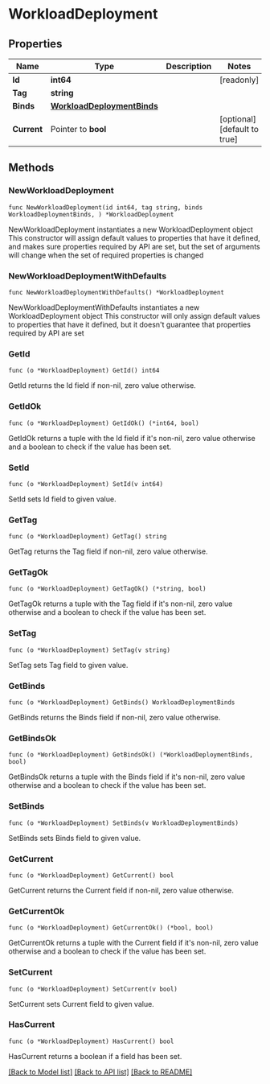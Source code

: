 # WorkloadDeployment

## Properties

Name | Type | Description | Notes
------------ | ------------- | ------------- | -------------
**Id** | **int64** |  | [readonly] 
**Tag** | **string** |  | 
**Binds** | [**WorkloadDeploymentBinds**](WorkloadDeploymentBinds.md) |  | 
**Current** | Pointer to **bool** |  | [optional] [default to true]

## Methods

### NewWorkloadDeployment

`func NewWorkloadDeployment(id int64, tag string, binds WorkloadDeploymentBinds, ) *WorkloadDeployment`

NewWorkloadDeployment instantiates a new WorkloadDeployment object
This constructor will assign default values to properties that have it defined,
and makes sure properties required by API are set, but the set of arguments
will change when the set of required properties is changed

### NewWorkloadDeploymentWithDefaults

`func NewWorkloadDeploymentWithDefaults() *WorkloadDeployment`

NewWorkloadDeploymentWithDefaults instantiates a new WorkloadDeployment object
This constructor will only assign default values to properties that have it defined,
but it doesn't guarantee that properties required by API are set

### GetId

`func (o *WorkloadDeployment) GetId() int64`

GetId returns the Id field if non-nil, zero value otherwise.

### GetIdOk

`func (o *WorkloadDeployment) GetIdOk() (*int64, bool)`

GetIdOk returns a tuple with the Id field if it's non-nil, zero value otherwise
and a boolean to check if the value has been set.

### SetId

`func (o *WorkloadDeployment) SetId(v int64)`

SetId sets Id field to given value.


### GetTag

`func (o *WorkloadDeployment) GetTag() string`

GetTag returns the Tag field if non-nil, zero value otherwise.

### GetTagOk

`func (o *WorkloadDeployment) GetTagOk() (*string, bool)`

GetTagOk returns a tuple with the Tag field if it's non-nil, zero value otherwise
and a boolean to check if the value has been set.

### SetTag

`func (o *WorkloadDeployment) SetTag(v string)`

SetTag sets Tag field to given value.


### GetBinds

`func (o *WorkloadDeployment) GetBinds() WorkloadDeploymentBinds`

GetBinds returns the Binds field if non-nil, zero value otherwise.

### GetBindsOk

`func (o *WorkloadDeployment) GetBindsOk() (*WorkloadDeploymentBinds, bool)`

GetBindsOk returns a tuple with the Binds field if it's non-nil, zero value otherwise
and a boolean to check if the value has been set.

### SetBinds

`func (o *WorkloadDeployment) SetBinds(v WorkloadDeploymentBinds)`

SetBinds sets Binds field to given value.


### GetCurrent

`func (o *WorkloadDeployment) GetCurrent() bool`

GetCurrent returns the Current field if non-nil, zero value otherwise.

### GetCurrentOk

`func (o *WorkloadDeployment) GetCurrentOk() (*bool, bool)`

GetCurrentOk returns a tuple with the Current field if it's non-nil, zero value otherwise
and a boolean to check if the value has been set.

### SetCurrent

`func (o *WorkloadDeployment) SetCurrent(v bool)`

SetCurrent sets Current field to given value.

### HasCurrent

`func (o *WorkloadDeployment) HasCurrent() bool`

HasCurrent returns a boolean if a field has been set.


[[Back to Model list]](../README.md#documentation-for-models) [[Back to API list]](../README.md#documentation-for-api-endpoints) [[Back to README]](../README.md)


